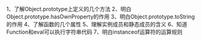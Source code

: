 1、了解Object.prototype上定义的几个方法
2、明白Object.prototype.hasOwnProperty的作用
3、明白Object.prototype.toString的作用
4、了解函数的几个属性
5、理解实例成员和静态成员的含义
6、知道Function和eval可以执行字符串代码
7、明白instanceof运算符的运算规则
